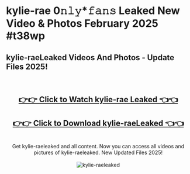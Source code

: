 # kylie-rae 0𝚗𝚕𝚢*𝚏𝚊𝚗𝚜 Leaked New Video & Photos February 2025 #t38wp

<h2>kylie-raeLeaked Videos And Photos - Update Files 2025!</h2>
<br>
<div align="center">
<h2><a href="https://mediaupload.pro?title=kylie-rae&ref=11F" rel="nofollow">👉👉 Click to Watch kylie-rae Leaked 👈👈</a></h2>
<h2><a href="https://mediaupload.pro?title=kylie-rae&ref=11F" rel="nofollow">👉👉 Click to Download kylie-raeLeaked 👈👈</a></h2>
<br>
Get kylie-raeleaked and all content. Now you can access all videos and pictures of kylie-raeleaked. New Updated Files 2025!
<br>
<br>
<a href="https://mediaupload.pro?title=kylie-rae&ref=11F" rel="nofollow" data-target="animated-image.originalLink"><img src="https://i.ibb.co/Gkj2r4b/banner.png" alt="kylie-raeleaked" style="max-width: 100%; display: inline-block;" data-target="animated-image.originalImage"></a>
</div>
<br>

